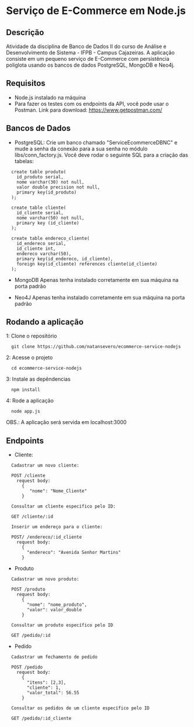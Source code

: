 # Serviço de E-Commerce em Node.js

## Descrição
Atividade da disciplina de Banco de Dados II do curso de Análise e Desenvolvimento de Sistema - IFPB - Campus Cajazeiras. A aplicação consiste em um pequeno serviço de E-Commerce com persistência poliglota usando os bancos de dados PostgreSQL, MongoDB e Neo4j.

## Requisitos
* Node.js instalado na máquina
* Para fazer os testes com os endpoints da API, você pode usar o Postman. Link para download: https://www.getpostman.com/

## Bancos de Dados
* PostgreSQL:
Crie um banco chamado "ServiceEcommerceDBNC" e mude a senha da conexão para a sua senha no módulo libs/conn_factory.js. Você deve rodar o seguinte SQL para a criação das tabelas:
```
  create table produto(
    id_produto serial,
    nome varchar(30) not null,
    valor double precision not null,
    primary key(id_produto)
  );

  create table cliente(
    id_cliente serial,
    nome varchar(50) not null,
    primary key (id_cliente)
  );

  create table endereco_cliente(
    id_endereco serial,
    id_cliente int,
    endereco varchar(50),
    primary key(id_endereco, id_cliente),
    foreign key(id_cliente) references cliente(id_cliente)
  );
```

* MongoDB
Apenas tenha instalado corretamente em sua máquina na porta padrão

* Neo4J
Apenas tenha instalado corretamente em sua máquina na porta padrão

## Rodando a aplicação
1: Clone o repositório
```
  git clone https://github.com/natansevero/ecommerce-service-nodejs
```
2: Acesse o projeto
```
  cd ecommerce-service-nodejs
```
3: Instale as depêndencias
```
  npm install
```
4: Rode a aplicação
```
  node app.js
```
OBS.: A aplicação será servida em localhost:3000

## Endpoints
* Cliente:
```
  Cadastrar um novo cliente:

  POST /cliente
    request body:
      {
  	     "nome": "Nome_Cliente"
      }
```
```
  Consultar um cliente especifico pelo ID:

  GET /cliente/:id
```
```
  Inserir um endereço para o cliente:

  POST/ /endereco/:id_cliente
    request body:
      {
        "endereco": "Avenida Senhor Martins"
      }
```
* Produto
```
  Cadastrar um novo produto:

  POST /produto
    request body:
      {
        "nome": "nome_produto",
        "valor": valor_double
      }
```
```
  Consultar um produto específico pelo ID

  GET /pedido/:id  
```
* Pedido
```
  Cadastrar um fechamento de pedido

  POST /pedido
    request body:
      {
      	"itens": [2,3],
      	"cliente": 1,
      	"valor_total": 56.55
      }
```
```
  Consultar os pedidos de um cliente específico pelo ID

  GET /pedido/:id_cliente
```
